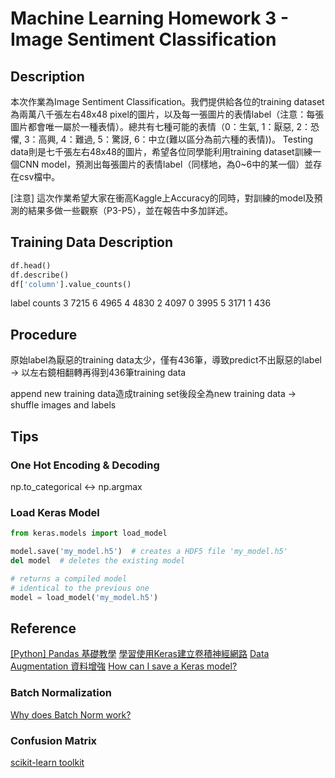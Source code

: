 # Machine Learning Homework 3 - Image Sentiment Classification

## Description

本次作業為Image Sentiment Classification。我們提供給各位的training dataset為兩萬八千張左右48x48 pixel的圖片，以及每一張圖片的表情label（注意：每張圖片都會唯一屬於一種表情）。總共有七種可能的表情（0：生氣, 1：厭惡, 2：恐懼, 3：高興, 4：難過, 5：驚訝, 6：中立(難以區分為前六種的表情))。 Testing data則是七千張左右48x48的圖片，希望各位同學能利用training dataset訓練一個CNN model，預測出每張圖片的表情label（同樣地，為0~6中的某一個）並存在csv檔中。

[注意] 這次作業希望大家在衝高Kaggle上Accuracy的同時，對訓練的model及預測的結果多做一些觀察（P3-P5），並在報告中多加詳述。

## Training Data Description

```python
df.head()
df.describe()
df['column'].value_counts()
```

label   counts
3       7215
6       4965
4       4830
2       4097
0       3995
5       3171
1        436

## Procedure

原始label為厭惡的training data太少，僅有436筆，導致predict不出厭惡的label -> 以左右鏡相翻轉再得到436筆training data

append new training data造成training set後段全為new training data -> shuffle images and labels

## Tips

### One Hot Encoding & Decoding

np.to_categorical <-> np.argmax

### Load Keras Model

```python
from keras.models import load_model

model.save('my_model.h5')  # creates a HDF5 file 'my_model.h5'
del model  # deletes the existing model

# returns a compiled model
# identical to the previous one
model = load_model('my_model.h5')
```

## Reference

[[Python] Pandas 基礎教學](https://oranwind.org/python-pandas-ji-chu-jiao-xue/)
[學習使用Keras建立卷積神經網路](https://chtseng.wordpress.com/2017/09/23/%E5%AD%B8%E7%BF%92%E4%BD%BF%E7%94%A8keras%E5%BB%BA%E7%AB%8B%E5%8D%B7%E7%A9%8D%E7%A5%9E%E7%B6%93%E7%B6%B2%E8%B7%AF/)
[Data Augmentation 資料增強](https://chtseng.wordpress.com/2017/11/11/data-augmentation-%E8%B3%87%E6%96%99%E5%A2%9E%E5%BC%B7/)
[How can I save a Keras model?](https://keras.io/getting-started/faq/#how-can-i-save-a-keras-model)

### Batch Normalization

[Why does Batch Norm work?](https://www.coursera.org/learn/deep-neural-network/lecture/81oTm/why-does-batch-norm-work)

### Confusion Matrix

[scikit-learn toolkit](http://scikit-learn.org/stable/auto_examples/model_selection/plot_confusion_matrix.html#sphx-glr-auto-examples-model-selection-plot-confusion-matrix-py)